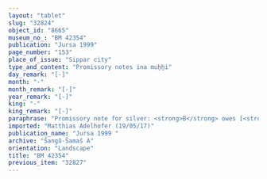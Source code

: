 ```yaml
---
layout: "tablet"
slug: "32824"
object_id: "8665"
museum_no_: "BM 42354"
publication: "Jursa 1999"
page_number: "153"
place_of_issue: "Sippar city"
type_and_content: "Promissory notes ina muẖẖi"
day_remark: "[-]"
month: "-"
month_remark: "[-]"
year_remark: "[-]"
king: "-"
king_remark: "[-]"
paraphrase: "Promissory note for silver: <strong>B</strong> owes [<strong>A<sub>1</sub></strong>] and <strong>A<sub>2</sub></strong> 1 &frac12; [minas of silver], for which <strong>B</strong>&rsquo;s brewer&rsquo;s prebend before [&Scaron;ama&scaron;] in Abu, 12 &frac12; days of service in the Ebabbar in Sippar, is recorded as a security. <strong>B</strong> cannot take advantage of any income deriving from this prebend, nor can <strong>A<sub>1</sub></strong> and <strong>A<sub>2</sub></strong> claim interests on it. No-one can take over this debt, until the two creditors will be paid in full. A clause excluding 20 barrels of beer of <strong>A<sub>1</sub></strong> that are at <strong>B</strong>&rsquo;s disposal ends the operative section. 5 witnesses and the scribe: Nab&ucirc;-etel-<em>ilāni</em>/Itti-Bēl-lummir//<em>&Scaron;ang&ucirc;-&Scaron;ama&scaron;</em>).<br /> &nbsp;<br /> <strong>A<sub>1</sub></strong> = <em>Nab&ucirc;-ahhē-u&scaron;allim/Mu&scaron;ēzib-Marduk//&Scaron;ang&ucirc;-I&scaron;tar-Bābili</em>; <strong>A<sub>2</sub></strong>&nbsp;= <em>&Scaron;ama&scaron;-kāṣir/Nab&ucirc;-mukīn-apli</em>//Isinnāya; <strong>B</strong>&nbsp;= &Scaron;ama<em>&scaron;-&scaron;umu-lī&scaron;ir</em>/Bēl-kē&scaron;ir//Ileˀˀi-Marduk<br /> &nbsp;"
imported: "Matthias Adelhofer (19/05/17)"
publication_name: "Jursa 1999 "
archive: "Šangû-Šamaš A"
orientation: "Landscape"
title: "BM 42354"
previous_item: "32827"
---
```

